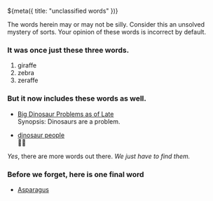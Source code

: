 ${meta({
	title: "unclassified words"
})}

The words herein may or may not be silly. Consider this an unsolved mystery of sorts. Your opinion of these words is incorrect by default.

### It was once just these three words.

1. giraffe
1. zebra
1. zeraffe

### But it now includes these words as well.

* [Big Dinosaur Problems as of Late](./shorts/big-dinosaur-problem-lately)
	<br />Synopsis: Dinosaurs are a problem.

* [dinosaur people](./shorts/dinosaur-people)
	<br />🦖🤷

*Yes*, there are more words out there. *We just have to find them.*

### Before we forget, here is one final word

* [Asparagus](./shorts/asparagus)

<div><tpdc:share header='Discretion is advised.'></tpdc:share></div>
